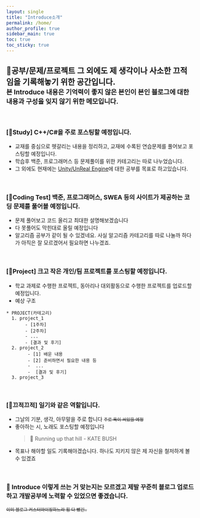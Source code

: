 ```yaml
---
layout: single
title: "Introduce소개"
permalink: /home/
author_profile: true
sidebar_main: true
toc: true
toc_sticky: true
---
```


## 🤲**공부/문제/프로젝트** 그 외에도 **제 생각**이나 **사소한 끄적임**을 기록해놓기 위한 공간입니다. <br> <small> 본 Introduce 내용은 기억력이 좋지 않은 본인이 본인 블로그에 대한 내용과 구성을 잊지 않기 위한 메모입니다.</small>
<br>

### [📖Study] <strong>C++/C#</strong>을 주로 포스팅할 예정입니다. 
+ 교재를 중심으로 헷갈리는 내용을 정리하고, 교재에 수록된 연습문제를 풀어보고 포스팅할 예정입니다.<br>
+ 학습후 백준, 프로그래머스 등 문제풀이를 위한 카테고리는 따로 나누었습니다.
+ 그 외에도 현재에는 <u>Unity/UnReal Engine</u>에 대한 공부를 목표로 하고있습니다.
<br>

### [🧪Coding Test] 백준, 프로그래머스, SWEA 등의 사이트가 제공하는 코딩 문제를 풀어볼 예정입니다.<br>
  
+ 문제 풀어보고 코드 올리고 최대한 설명해보겠습니다
+ 다 못풀어도 막힌대로 올릴 예정입니다
+ 알고리즘 공부가 같이 될 수 있겠네요. 사실 알고리즘 카테고리를 따로 나눌까 하다가 아직은 잘 모르겠어서 필요하면 나누겠죠.
<br>

### [🚀Project] 크고 작은 개인/팀 프로젝트를 포스팅할 예정입니다.<br>
  + 학교 과제로 수행한 프로젝트, 동아리나 대외활동으로 수행한 프로젝트를 업로드할 예정입니다.
  + 예상 구조
  >
    * PROJECT(카테고리)
      1. project_1
           - [1주차]
           - [2주차] 
           - ...
           - [결과 및 후기]
      2. project_2
            - [1] 배운 내용
            - [2] 준비하면서 필요한 내용 등
            -  ...
            -  [결과 및 후기]
      3. project_3 
   
   <br>
   
### [📓끄적끄적] 일기와 같은 역할입니다.
+ 그날의 기분, 생각, 아무말을 주로 합니다 <small>~~주로 욕이 써있을 예정~~</small>
+ 좋아하는 시, 노래도 포스팅할 예정입니다
  > 🎵 Running up that hill - KATE BUSH
+ 목표나 해야할 일도 기록해야겠습니다. 하나도 지키지 않은 제 자신을 철저하게 볼 수 있겠죠 
<br>

### 🌟 Introduce 이렇게 쓰는 거 맞는지는 모르겠고 제발 꾸준히 블로그 업로드하고 개발공부에 노력할 수 있었으면 좋겠습니다.<br> 
<small>~~이미 블로그 커스터마이징하느라 힘 다 뺐긴..~~ </small>

